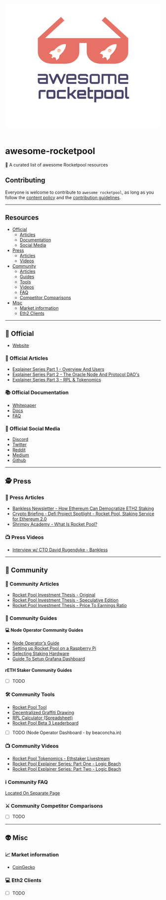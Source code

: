 <div align="center">
	<div>
		<img width="500" src="media/logo.svg" alt="Awesome RocketPool">
	</div>
	<br>
</div>

# awesome-rocketpool
 🚀 A curated list of awesome Rocketpool resources

## Contributing
Everyone is welcome to contribute to `awesome rocketpool`, as long as you follow the [content policy](POLICY.md) and the [contribution guidelines](CONTRIBUTING.md).

---

## Resources
- [Official](#rocket-official)
  - [Articles](#newspaper-official-articles)
  - [Documentation](#books-official-documentation)
  - [Social Media](#iphone-official-social-media)	
- [Press](#detective-press)
  - [Articles](#newspaper-press-articles) 
  - [Videos](#tv-press-videos)  
- [Community](#speak_no_evil-community)
  - [Articles](#newspaper-community-articles) 
  - [Guides](#bookmark_tabs-community-guides)
  - [Tools](#hammer_and_wrench-community-tools)
  - [Videos](#tv-community-videos)
  - [FAQ](#information_source-community-faq)
  - [Competitor Comparisons](#crossed_swords-community-competitor-comparisons)
- [Misc](#alien-misc)
  - [Market information](#chart_with_upwards_trend-market-information) 
  - [Eth2 Clients](#computer-eth2-clients)
---

## :rocket: Official
* [Website](https://www.rocketpool.net)

### :newspaper: Official Articles
* [Explainer Series Part 1 - Overview And Users](https://medium.com/rocket-pool/rocket-pool-staking-protocol-part-1-8be4859e5fbd)
* [Explainer Series Part 2 - The Oracle Node And Protocol DAO's](https://medium.com/rocket-pool/rocket-pool-staking-protocol-part-2-e0d346911fe1)
* [Explainer Series Part 3 - RPL & Tokenomics](https://medium.com/rocket-pool/rocket-pool-staking-protocol-part-3-3029afb57d4c)

### :books: Official Documentation
* [Whitepaper](https://www.rocketpool.net/files/RocketPoolWhitePaper.pdf)
* [Docs](https://rocket-pool.readthedocs.io/en/latest/)
* [FAQ](https://medium.com/rocket-pool/rocket-pool-101-faq-ee683af10da9)

### :iphone: Official Social Media
* [Discord](https://discord.com/invite/tCRG54c)
* [Twitter](https://twitter.com/Rocket_Pool)
* [Reddit](https://www.reddit.com/r/rocketpool/)
* [Medium](https://medium.com/rocket-pool)
* [Github](https://github.com/rocket-pool/rocketpool) 

---

## :detective: Press

### :newspaper: Press Articles

* [Bankless Newsletter - How Ethereum Can Democratize ETH2 Staking](https://newsletter.banklesshq.com/p/how-ethereum-can-democratize-eth2)
* [Crypto Briefing - Defi Project Spotlight - Rocket Pool, Staking Service for Ethereum 2.0](https://cryptobriefing.com/defi-project-spotlight-rocket-pool-staking-service-ethereum-2-0/)
* [Shrimpy Academy - What Is Rocket Pool?](https://academy.shrimpy.io/post/what-is-rocket-pool)


### :tv: Press Videos

* [Interview w/ CTO David Rugendyke - Bankless](https://www.youtube.com/watch?v=cqf6aJCFZn8)

---

## :speak_no_evil: Community

### :newspaper: Community Articles

* [Rocket Pool Investment Thesis - Original](https://www.reddit.com/r/ethfinance/comments/m3pug8/the_rocket_pool_investment_thesis/)
* [Rocket Pool Investment Thesis - Speculative Edition](https://www.reddit.com/r/ethtrader/comments/m43r38/the_rocket_pool_investment_thesis_speculative/)
* [Rocket Pool Investment Thesis - Price To Earnings Ratio](https://www.reddit.com/r/ethfinance/comments/m4jj0i/rocketpool_investment_thesis_round_3/)

### :bookmark_tabs: Community Guides

#### :computer: Node Operator Community Guides
* [Node Operator’s Guide](https://medium.com/rocket-pool/rocket-pool-v2-5-beta-node-operators-guide-77859891766b)
* [Setting up Rocket Pool on a Raspberry Pi](https://github.com/jclapis/rp-pi-guide/blob/main/Overview.md)
* [Selecting Staking Hardware](https://github.com/jclapis/rocketpool.github.io/blob/main/src/guides/local/hardware.md)
* [Guide To Setup Grafana Dashboard](https://github.com/yorickdowne/grafana-for-rpool)

#### rETH Staker Community Guides

* [ ] TODO

### :hammer_and_wrench: Community Tools

* [Rocket Pool Tool](https://www.rocketpooltool.com/)
* [Decentralized Graffiti Drawing](https://github.com/RomiRand/DecentralizedGraffitiDrawing)
* [RPL Calculator (Spreadsheet)](https://docs.google.com/spreadsheets/d/1Wl3EukDALcd8nBQQkMhzXr5WfwmEj264YPfch9AJN30/edit#gid=0)
* [Rocket Pool Beta 3 Leaderboard](https://rpl-beta-3-leaderboard-frl9u.ondigitalocean.app/)
* [ ] TODO (Node Operator Dashboard - by beaconcha.in)

### :tv: Community Videos

* [Rocket Pool Tokenomics - Ethstaker Livestream](https://www.youtube.com/watch?v=cIXWF512srA)
* [Rocket Pool Explainer Series: Part One - Logic Beach](https://www.youtube.com/watch?v=uytfJlMfdyc)
* [Rocket Pool Explainer Series: Part Two - Logic Beach](https://www.youtube.com/watch?v=Vc4rxI9zEis)

### :information_source: Community FAQ

[Located On Separate Page](community-fAQ.md)

### :crossed_swords: Community Competitor Comparisons

* [ ] TODO

---

## :alien: Misc

### :chart_with_upwards_trend: Market information
* [CoinGecko](https://www.coingecko.com/en/coins/rocket-pool)

### :computer: Eth2 Clients

* [ ] TODO
